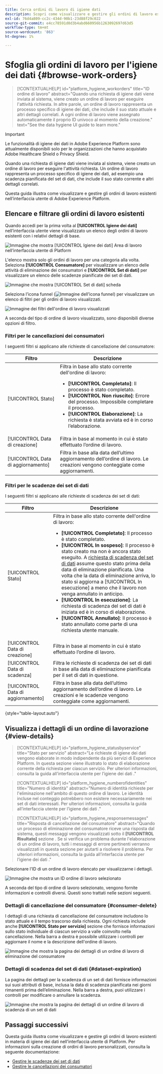 ```yaml
---
title: Cerca ordini di lavoro di igiene dati
description: Scopri come visualizzare e gestire gli ordini di lavoro esistenti in materia di igiene dei dati nell’interfaccia utente di Adobe Experience Platform.
exl-id: 76d4a809-cc2c-434d-90b1-23d88f29c022
source-git-commit: e4cc78591d0d3b4abd660956b1263092697d63d5
workflow-type: tm+mt
source-wordcount: '863'
ht-degree: 1%

---
```


# Sfoglia gli ordini di lavoro per l&#39;igiene dei dati {#browse-work-orders}

>[!CONTEXTUALHELP]
>id="platform_hygiene_workorders"
>title="ID ordine di lavoro"
>abstract="Quando una richiesta di igiene dati viene inviata al sistema, viene creato un ordine di lavoro per eseguire l&#39;attività richiesta. In altre parole, un ordine di lavoro rappresenta un processo specifico di igiene dei dati, che include il suo stato attuale e altri dettagli correlati. A ogni ordine di lavoro viene assegnato automaticamente il proprio ID univoco al momento della creazione."
>text="See the data hygiene UI guide to learn more."

>[!IMPORTANT]
>
>Le funzionalità di igiene dei dati in Adobe Experience Platform sono attualmente disponibili solo per le organizzazioni che hanno acquistato Adobe Healthcare Shield o Privacy Shield.

Quando una richiesta di igiene dati viene inviata al sistema, viene creato un ordine di lavoro per eseguire l&#39;attività richiesta. Un ordine di lavoro rappresenta un processo specifico di igiene dei dati, ad esempio una scadenza pianificata del set di dati, che include il suo stato corrente e altri dettagli correlati.

Questa guida illustra come visualizzare e gestire gli ordini di lavoro esistenti nell’interfaccia utente di Adobe Experience Platform.

## Elencare e filtrare gli ordini di lavoro esistenti

Quando accedi per la prima volta al **[!UICONTROL Igiene dei dati]** nell’interfaccia utente viene visualizzato un elenco degli ordini di lavoro esistenti con i relativi dettagli di base.

![Immagine che mostra [!UICONTROL Igiene dei dati] Area di lavoro nell’interfaccia utente di Platform](../images/ui/browse/work-order-list.png)

L&#39;elenco mostra solo gli ordini di lavoro per una categoria alla volta. Seleziona **[!UICONTROL Consumatore]** per visualizzare un elenco delle attività di eliminazione dei consumatori e **[!UICONTROL Set di dati]** per visualizzare un elenco delle scadenze pianificate dei set di dati.

![Immagine che mostra [!UICONTROL Set di dati] scheda](../images/ui/browse/dataset-tab.png)

Seleziona l’icona funnel (![Immagine dell’icona funnel](../images/ui/browse/funnel-icon.png)) per visualizzare un elenco di filtri per gli ordini di lavoro visualizzati.

![Immagine dei filtri dell&#39;ordine di lavoro visualizzati](../images/ui/browse/filters.png)

A seconda del tipo di ordine di lavoro visualizzato, sono disponibili diverse opzioni di filtro.

### Filtri per le cancellazioni dei consumatori

I seguenti filtri si applicano alle richieste di cancellazione del consumatore:

| Filtro | Descrizione |
| --- | --- |
| [!UICONTROL Stato] | Filtra in base allo stato corrente dell&#39;ordine di lavoro:<ul><li>**[!UICONTROL Completato]**: Il processo è stato completato.</li><li>**[!UICONTROL Non riuscito]**: Errore del processo. Impossibile completare il processo.</li><li>**[!UICONTROL Elaborazione]**: La richiesta è stata avviata ed è in corso l’elaborazione.</li></ul> |
| [!UICONTROL Data di creazione] | Filtra in base al momento in cui è stato effettuato l’ordine di lavoro. |
| [!UICONTROL Data di aggiornamento] | Filtra in base alla data dell’ultimo aggiornamento dell’ordine di lavoro. Le creazioni vengono conteggiate come aggiornamenti. |

### Filtri per le scadenze dei set di dati

I seguenti filtri si applicano alle richieste di scadenza dei set di dati:

| Filtro | Descrizione |
| --- | --- |
| [!UICONTROL Stato] | Filtra in base allo stato corrente dell&#39;ordine di lavoro:<ul><li>**[!UICONTROL Completato]**: Il processo è stato completato.</li><li>**[!UICONTROL In sospeso]**: Il processo è stato creato ma non è ancora stato eseguito. A [richiesta di scadenza del set di dati](./dataset-expiration.md) assume questo stato prima della data di eliminazione pianificata. Una volta che la data di eliminazione arriva, lo stato si aggiorna a [!UICONTROL In esecuzione] a meno che il lavoro non venga annullato in anticipo.</li><li>**[!UICONTROL In esecuzione]**: La richiesta di scadenza del set di dati è iniziata ed è in corso di elaborazione.</li><li>**[!UICONTROL Annullato]**: Il processo è stato annullato come parte di una richiesta utente manuale.</li></ul> |
| [!UICONTROL Data di creazione] | Filtra in base al momento in cui è stato effettuato l’ordine di lavoro. |
| [!UICONTROL Data di scadenza] | Filtra le richieste di scadenza dei set di dati in base alla data di eliminazione pianificata per il set di dati in questione. |
| [!UICONTROL Data di aggiornamento] | Filtra in base alla data dell’ultimo aggiornamento dell’ordine di lavoro. Le creazioni e le scadenze vengono conteggiate come aggiornamenti. |

{style=&quot;table-layout:auto&quot;}

## Visualizza i dettagli di un ordine di lavorazione {#view-details}

>[!CONTEXTUALHELP]
>id="platform_hygiene_statusbyservice"
>title="Stato per servizio"
>abstract="Le richieste di igiene dei dati vengono elaborate in modo indipendente da più servizi di Experience Platform. In questa sezione viene illustrato lo stato di elaborazione corrente della richiesta per ciascun servizio. Per ulteriori informazioni, consulta la guida all’interfaccia utente per l’igiene dei dati ."

>[!CONTEXTUALHELP]
>id="platform_hygiene_numberofidentities"
>title="Numero di identità"
>abstract="Numero di identità richieste per l&#39;eliminazione nell&#39;ambito di questo ordine di lavoro. Le identità incluse nel conteggio potrebbero non esistere necessariamente nei set di dati interessati. Per ulteriori informazioni, consulta la guida all’interfaccia utente per l’igiene dei dati ."

>[!CONTEXTUALHELP]
>id="platform_hygiene_responsemessages"
>title="Risposta di cancellazione del consumatore"
>abstract="Quando un processo di eliminazione del consumatore riceve una risposta dal sistema, questi messaggi vengono visualizzati sotto il **[!UICONTROL Risultato]** sezione . Se si verifica un problema durante l&#39;elaborazione di un ordine di lavoro, tutti i messaggi di errore pertinenti verranno visualizzati in questa sezione per aiutarti a risolvere il problema. Per ulteriori informazioni, consulta la guida all’interfaccia utente per l’igiene dei dati ."

Selezionare l&#39;ID di un ordine di lavoro elencato per visualizzarne i dettagli.

![Immagine che mostra un ID ordine di lavoro selezionato](../images/ui/browse/select-work-order.png)

A seconda del tipo di ordine di lavoro selezionato, vengono fornite informazioni e controlli diversi. Questi sono trattati nelle sezioni seguenti.

### Dettagli di cancellazione del consumatore {#consumer-delete}

I dettagli di una richiesta di cancellazione del consumatore includono lo stato attuale e il tempo trascorso dalla richiesta. Ogni richiesta include anche **[!UICONTROL Stato per servizio]** sezione che fornisce informazioni sullo stato individuale di ciascun servizio a valle coinvolto nella cancellazione. Nella barra a destra è possibile utilizzare i controlli per aggiornare il nome e la descrizione dell&#39;ordine di lavoro.

![Immagine che mostra la pagina dei dettagli di un ordine di lavoro di eliminazione del consumatore](../images/ui/browse/consumer-delete-details.png)

### Dettagli di scadenza del set di dati {#dataset-expiration}

La pagina dei dettagli per la scadenza di un set di dati fornisce informazioni sui suoi attributi di base, inclusa la data di scadenza pianificata nei giorni rimanenti prima dell’eliminazione. Nella barra a destra, puoi utilizzare i controlli per modificare o annullare la scadenza.

![Immagine che mostra la pagina dei dettagli di un ordine di lavoro di scadenza di un set di dati](../images/ui/browse/ttl-details.png)

## Passaggi successivi

Questa guida illustra come visualizzare e gestire gli ordini di lavoro esistenti in materia di igiene dei dati nell’interfaccia utente di Platform. Per informazioni sulla creazione di ordini di lavoro personalizzati, consulta la seguente documentazione:

* [Gestire le scadenze dei set di dati](./dataset-expiration.md)
* [Gestire le cancellazioni dei consumatori](./delete-consumer.md)
